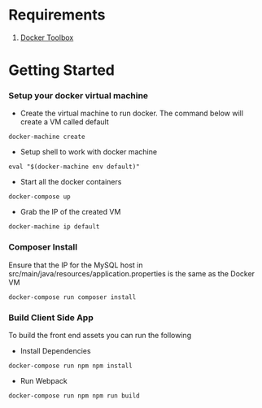 # Requirements
1. [Docker Toolbox](https://www.docker.com/docker-toolbox)

# Getting Started
### Setup your docker virtual machine
* Create the virtual machine to run docker. The command below will create a VM called default
```
docker-machine create
```
* Setup shell to work with docker machine
```
eval "$(docker-machine env default)"
```
* Start all the docker containers
```
docker-compose up
```
* Grab the IP of the created VM
```
docker-machine ip default
```
### Composer Install
Ensure that the IP for the MySQL host in src/main/java/resources/application.properties is the same as the Docker VM
```
docker-compose run composer install
```
### Build Client Side App
To build the front end assets you can run the following
* Install Dependencies
```
docker-compose run npm npm install
```
* Run Webpack
```
docker-compose run npm npm run build
```